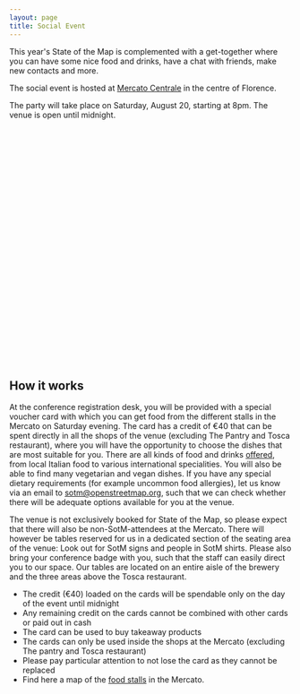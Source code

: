 ```yaml
---
layout: page
title: Social Event
---
```


This year's State of the Map is complemented with a get-together where you can have some nice food and drinks, have a chat with friends, make new contacts and more.

The social event is hosted at <a href="https://www.mercatocentrale.com/florence/">Mercato&nbsp;Centrale</a> in the centre of Florence.

The party will take place on Saturday, August 20, starting at 8pm. The venue is open until midnight.

<div id="map" style="height:420px; width:100%"></div>

## How it works

At the conference registration desk, you will be provided with a special voucher card with which you can get food from the different stalls in the Mercato on Saturday evening. The card has a credit of €40 that can be spent directly in all the shops of the venue (excluding The Pantry and Tosca restaurant), where you will have the opportunity to choose the dishes that are most suitable for you. There are all kinds of food and drinks <a href="https://www.mercatocentrale.com/florence/artisans/">offered</a>, from local Italian food to various international specialities. You will also be able to find many vegetarian and vegan dishes. If you have any special dietary requirements (for example uncommon food allergies), let us know via an email to [sotm@openstreetmap.org](mailto:sotm@openstreetmap.org), such that we can check whether there will be adequate options available for you at the venue.

The venue is not exclusively booked for State of the Map, so please expect that there will also be non-SotM-attendees at the Mercato. There will however be tables reserved for us in a dedicated section of the seating area of the venue: Look out for SotM signs and people in SotM shirts. Please also bring your conference badge with you, such that the staff can easily direct you to our space. Our tables are located on an entire aisle of the brewery and the three areas above the Tosca restaurant.

* The credit (€40) loaded on the cards will be spendable only on the day of the event until midnight
* Any remaining credit on the cards cannot be combined with other cards or paid out in cash
* The card can be used to buy takeaway products
* The cards can only be used inside the shops at the Mercato (excluding The pantry and Tosca restaurant)
* Please pay particular attention to not lose the card as they cannot be replaced
* Find here a map of the [food stalls](https://www.mercatocentrale.com/wp-content/uploads/2022/08/MCF22_WS_MAPPA_digitale_luglio_ITA-2048x1554.png) in the Mercato.

<script>
  document.addEventListener('DOMContentLoaded', function() {
    var map = L.map('map').setView([43.7766, 11.2532], 15);
    L.control.scale().addTo(map);
    L.tileLayer('{{ site.map_tiles.url}}', {
      attribution: '{{ site.map_tiles.attribution }}',
      maxZoom: {{ site.map_tiles.maxZoom}}
    }).addTo(map);
    map.scrollWheelZoom.disable();
    L.marker([43.77642, 11.25282], {icon: L.icon({
      iconUrl: "{{ "/img/logo/sotm_2022-logo.svg" | prepend: site.baseurl }}",
      iconSize: [40, 40],
      iconAnchor: [20, 40]
    })}).bindPopup("<h3>Mercato Centrale</h3><h4>Social Event Venue</h4><p><a href='https://www.openstreetmap.org/?mlat=43.7766&mlon=11.2532#map=16/43.7766/11.2532' target='_blank'>Open location on osm.org</a>.</p>").addTo(map);
  }, false);
</script>

